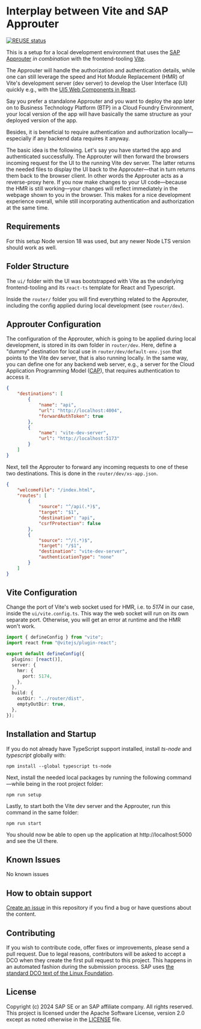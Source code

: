 # Interplay between Vite and SAP Approuter
[![REUSE status](https://api.reuse.software/badge/github.com/SAP-samples/interplay-vite-approuter)](https://api.reuse.software/info/github.com/SAP-samples/interplay-vite-approuter)

This is a setup for a local development environment that uses the [SAP Approuter](https://www.npmjs.com/package/@sap/approuter) _in combination_ with the frontend-tooling [Vite](https://vitejs.dev).

The Approuter will handle the authorization and authentication details, while one can still leverage the speed and Hot Module Replacement (HMR) of Vite's development server (dev server) to develop the User Interface (UI) quickly e.g., with the [UI5 Web Components in React](https://sap.github.io/ui5-webcomponents-react/?path=/docs/getting-started--docs).

Say you prefer a standalone Approuter and you want to deploy the app later on to Business Technology Platform (BTP) in a Cloud Foundry Environment,
your local version of the app will have basically the same structure as your deployed version of the app.

Besides, it is beneficial to require authentication and authorization locally—especially if any backend data requires it anyway.

The basic idea is the following. Let's say you have started the app and authenticated successfully. The Approuter will then forward the
browsers incoming request for the UI to the running Vite dev server. The latter returns the needed files to display the UI back to the Approuter—that in 
turn returns them back to the browser client. In other words the Approuter acts as a reverse-proxy here. If you now make changes to your UI code—because
the HMR is still working—your changes will reflect immediately in the webpage shown to you in the browser. This makes for a nice development experience
overall, while still incorporating authentication and authorization at the same time.

## Requirements
For this setup Node version 18 was used, but any newer Node LTS version should work as well. 

## Folder Structure
The `ui/` folder with the UI was bootstrapped with Vite as the underlying frontend-tooling and its `react-ts` template for React and Typescript.

Inside the `router/` folder you will find everything related to the Approuter,
including the config applied during local development (see `router/dev`).

## Approuter Configuration
The configuration of the Approuter, which is going to be applied during local development, is stored in its own folder in `router/dev`.
Here, define a "dummy" destination for local use in `router/dev/default-env.json` that points to the Vite dev server, that is also running locally. In the same way, you can define one for any backend web server, e.g., a server for the Cloud Application Programming Model ([CAP](https://cap.cloud.sap/docs/)), that requires authentication to access it.
```json
{
    "destinations": [
        {
            "name": "api",
            "url": "http://localhost:4004",
            "forwardAuthToken": true
        },
        {
            "name": "vite-dev-server",
            "url": "http://localhost:5173"
        }
    ]
}
```

Next, tell the Approuter to forward any incoming requests to one of these two destinations. This is done in the `router/dev/xs-app.json`.
```json
{
    "welcomeFile": "/index.html",
    "routes": [
        {
            "source": "^/api(.*)$",
            "target": "$1",
            "destination": "api",
            "csrfProtection": false
        },
        {
            "source": "^/(.*)$",
            "target": "/$1",
            "destination": "vite-dev-server",
            "authenticationType": "none"
        }
    ]
}
```

## Vite Configuration
Change the port of Vite's web socket used for HMR, i.e. to _5174_ in our case, inside the `ui/vite.config.ts`. This way the web socket will
run on its own separate port. Otherwise, you will get an error at runtime and the HMR won't work.
```typescript
import { defineConfig } from "vite";
import react from "@vitejs/plugin-react";

export default defineConfig({
  plugins: [react()],
  server: {
    hmr: {
      port: 5174,
    },
  },
  build: {
    outDir: "../router/dist",
    emptyOutDir: true,
  },
});
```

## Installation and Startup
If you do not already have TypeScript support installed, install _ts-node_ and _typescript_ globally with:
```
npm install --global typescript ts-node
```

Next, install the needed local packages by running the following command —while being in the root project folder:
```
npm run setup
```

Lastly, to start both the Vite dev server and the Approuter, run this command in the same folder:
```
npm run start
```

You should now be able to open up the application at http://localhost:5000 and see the UI there.

## Known Issues
No known issues

## How to obtain support
[Create an issue](https://github.com/SAP-samples/<repository-name>/issues) in this repository if you find a bug or have questions about the content.

## Contributing
If you wish to contribute code, offer fixes or improvements, please send a pull request. Due to legal reasons, contributors will be asked to accept a DCO when they create the first pull request to this project. This happens in an automated fashion during the submission process. SAP uses [the standard DCO text of the Linux Foundation](https://developercertificate.org/).

## License
Copyright (c) 2024 SAP SE or an SAP affiliate company. All rights reserved. This project is licensed under the Apache Software License, version 2.0 except as noted otherwise in the [LICENSE](LICENSE) file.
